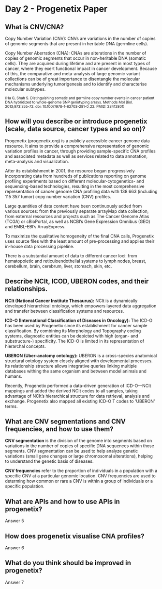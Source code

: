 # **Day 2 - Progenetix Paper**
 
## **What is CNV/CNA?**

Copy Number Variation (CNV): CNVs are variations in the number of copies of genomic segments that are present in heritable DNA (germline cells).

Copy Number Aberration (CNA): CNAs are alterations in the number of copies of genomic segments that occur in non-heritable DNA (somatic cells). They are acquired during lifetime and are present in most types of cancer, where they exert functional impact in cancer development.
Because of this, the comparative and meta-analysis of large genomic variant collections can be of great importance to disentangle the molecular mechanisms underlying tumorigenesis and to identify and characterise molecular subtypes.

<sub>(Ha G, Shah S. Distinguishing somatic and germline copy number events in cancer patient DNA hybridized to whole-genome SNP genotyping arrays. Methods Mol Biol. 2013;973:355-72. doi: 10.1007/978-1-62703-281-0_22. PMID: 23412801)</sub>

## **How will you describe or introduce progenetix (scale, data source, cancer types and so on)?**

Progenetix (progenetix.org) is a publicly accessible cancer genome data resource. It aims to provide a comprehensive representation of genomic variation profiles in cancer, through providing sample-specific CNA profiles and associated metadata as well as services related to data annotation, meta-analysis and visualization.

After its establishment in 2001, the resource began progressively incorporating data from hundreds of publications reporting on genome profiling experiments based on different molecular-cytogenetics- and sequencing-based technologies, resulting in the most comprehensive representation of cancer genome CNA profiling data with 138 663 (including 115 357 tumor) copy number variation (CNV) profiles.

Large quantities of data content have been continuously added from various sources: from the previously separate arrayMap data collection, from external resources and projects such as The Cancer Genome Atlas (TCGA) or cBioPortal, as well as NCBI’s Gene Expression Omnibus (GEO) and EMBL-EBI’s ArrayExpress.

To maximize the qualitative homogeneity of the final CNA calls, Progenetix uses source files with the least amount of pre-processing and applies their in-house data processing pipeline.

There is a substantial amount of data to different cancer loci: from hematopoietic and reticuloendothelial systems to lymph nodes, breast, cerebellum, brain, cerebrum, liver, stomach, skin, etc.

## **Describe NCIt, ICOD, UBERON codes, and their relationships.**

**NCIt (National Cancer Institute Thesaurus):** NCIt is a dynamically developed hierarchical ontology, which empowers layered data aggregation and transfer between classification systems and resources.

**ICD-O (International Classification of Diseases in Oncology):** The ICD-O has been used by Progenetix since its establishment for cancer sample classification. By combining its Morphology and Topography coding systems, diagnostic entities can be depicted with high (organ- and substructure-) specificity. The ICD-O is limited in its representation of hierarchal concepts.

**UBERON (Uber-anatomy ontology):** UBERON is a cross-species anatomical structural ontology system closely aligned with developmental processes. Its relationship structure allows integrative queries linking multiple databases withing the same organism and between model animals and humans.

Recently, Progenetix performed a data-driven generation of ICD-O—NCIt mappings and added the derived NCIt codes to all samples, taking advantage of NCIt’s hierarchical structure for data retrieval, analysis and exchange. Progenetix also mapped all existing ICD-O T codes to 'UBERON' terms.

## **What are CNV segmentations and CNV frequencies, and how to use them?**

**CNV segmentation** is the division of the genome into segments based on variations in the number of copies of specific DNA sequences within those segments. CNV segmentation can be used to help analyze genetic variations (small gene changes or large chromosomal alterations), helping to understand the genetic basis of diseases.

**CNV frequencies** refer to the proportion of individuals in a population with a specific CNV at a particular genomic location. CNV frequencies are used to determing how common or rare a CNV is within a group of individuals or a specific population.

## **What are APIs and how to use APIs in progenetix?**

Answer 5

## **How does progenetix visualise CNA profiles?**

Answer 6

## **What do you think should be improved in progenetix?**

Answer 7
